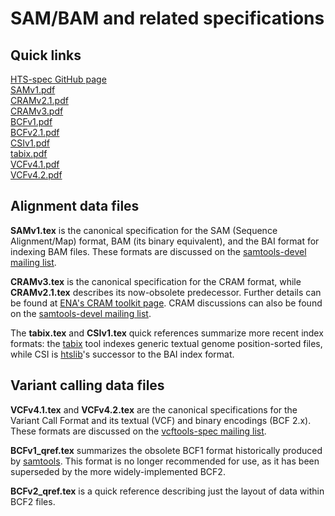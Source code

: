 SAM/BAM and related specifications
==================================

Quick links
-----------

<!-- Whitespace at the ends of these lines are Markdown line breaks -->
[HTS-spec GitHub page](http://samtools.github.io/hts-specs/)  
[SAMv1.pdf](http://samtools.github.io/hts-specs/SAMv1.pdf)  
[CRAMv2.1.pdf](http://samtools.github.io/hts-specs/CRAMv2.1.pdf)  
[CRAMv3.pdf](http://samtools.github.io/hts-specs/CRAMv3.pdf)  
[BCFv1.pdf](http://samtools.github.io/hts-specs/BCFv1_qref.pdf)  
[BCFv2.1.pdf](http://samtools.github.io/hts-specs/BCFv2_qref.pdf)  
[CSIv1.pdf](http://samtools.github.io/hts-specs/CSIv1.pdf)  
[tabix.pdf](http://samtools.github.io/hts-specs/tabix.pdf)  
[VCFv4.1.pdf](http://samtools.github.io/hts-specs/VCFv4.1.pdf)  
[VCFv4.2.pdf](http://samtools.github.io/hts-specs/VCFv4.2.pdf)  

Alignment data files
--------------------

**SAMv1.tex** is the canonical specification for the SAM (Sequence Alignment/Map) format, BAM (its binary equivalent), and the BAI format for indexing BAM files.
These formats are discussed on the [samtools-devel mailing list][samdev-ml].

**CRAMv3.tex** is the canonical specification for the CRAM format, while **CRAMv2.1.tex** describes its now-obsolete predecessor.
Further details can be found at [ENA's CRAM toolkit page][ena-cram].
CRAM discussions can also be found on the [samtools-devel mailing list][samdev-ml].

The **tabix.tex** and **CSIv1.tex** quick references summarize more recent index formats: the [tabix] tool indexes generic textual genome position-sorted files, while CSI is [htslib]'s successor to the BAI index format.

Variant calling data files
--------------------------

**VCFv4.1.tex** and **VCFv4.2.tex** are the canonical specifications for the Variant Call Format and its textual (VCF) and binary encodings (BCF 2.x).
These formats are discussed on the [vcftools-spec mailing list][vcfspec-ml].

**BCFv1_qref.tex** summarizes the obsolete BCF1 format historically produced by [samtools].  This format is no longer recommended for use, as it has been superseded by the more widely-implemented BCF2.

**BCFv2_qref.tex** is a quick reference describing just the layout of data within BCF2 files.

[ena-cram]:   http://www.ebi.ac.uk/ena/about/cram_toolkit
[htslib]:     https://github.com/samtools/htslib
[samtools]:   https://github.com/samtools/samtools
[tabix]:      https://github.com/samtools/tabix

[samdev-ml]:  https://lists.sourceforge.net/lists/listinfo/samtools-devel
[vcfspec-ml]: https://lists.sourceforge.net/lists/listinfo/vcftools-spec

<!-- vim:set linebreak: -->
